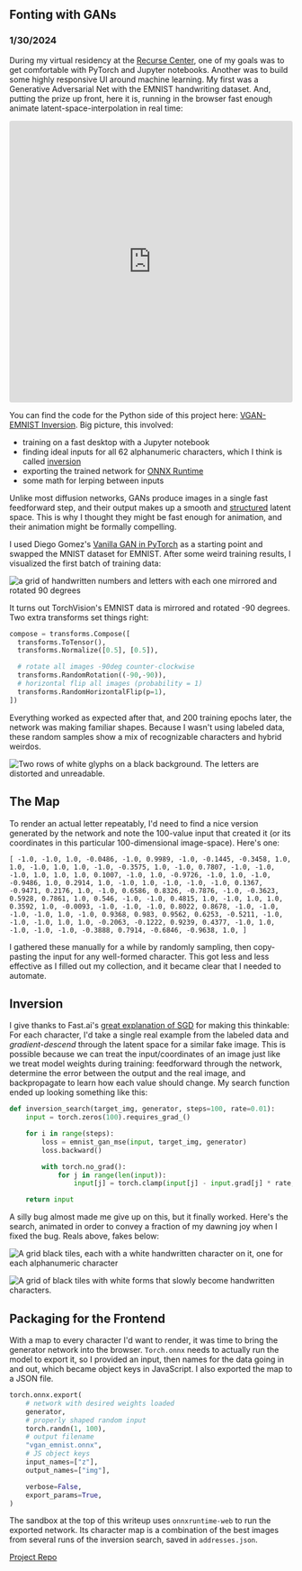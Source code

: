 ## Fonting with GANs

### 1/30/2024

During my virtual residency at the [Recurse Center](https://www.recurse.com/), one of my goals was to get comfortable with PyTorch and Jupyter notebooks. Another was to build some highly responsive UI around machine learning. My first was a Generative Adversarial Net with the EMNIST handwriting dataset. And, putting the prize up front, here it is, running in the browser fast enough animate latent-space-interpolation in real time:

<iframe src="https://codesandbox.io/embed/7rd69j?view=Editor+%2B+Preview&module=%2Fsrc%2Findex.js&hidenavigation=1"
     style="width:100%; height: 500px; border:0; border-radius: 4px; overflow:hidden;"
     title="EMNIST ONNX demo"
     allow="accelerometer; ambient-light-sensor; camera; encrypted-media; geolocation; gyroscope; hid; microphone; midi; payment; usb; vr; xr-spatial-tracking"
     sandbox="allow-forms allow-modals allow-popups allow-presentation allow-same-origin allow-scripts"
   ></iframe>

You can find the code for the Python side of this project here: [VGAN-EMNIST Inversion](https://github.com/zackrdavis/VGAN-EMNIST-Inversion). Big picture, this involved:

- training on a fast desktop with a Jupyter notebook
- finding ideal inputs for all 62 alphanumeric characters, which I think is called [inversion](https://arxiv.org/pdf/2101.05278.pdf)
- exporting the trained network for [ONNX Runtime](https://onnxruntime.ai/docs/get-started/with-javascript.html)
- some math for lerping between inputs

Unlike most diffusion networks, GANs produce images in a single fast feedforward step, and their output makes up a smooth and [structured](https://machinelearningmastery.com/how-to-interpolate-and-perform-vector-arithmetic-with-faces-using-a-generative-adversarial-network/) latent space. This is why I thought they might be fast enough for animation, and their animation might be formally compelling.

I used Diego Gomez's [Vanilla GAN in PyTorch](https://github.com/diegoalejogm/gans) as a starting point and swapped the MNIST dataset for EMNIST. After some weird training results, I visualized the first batch of training data:

![a grid of handwritten numbers and letters with each one mirrored and rotated 90 degrees](twisted_samples.png "twisted")

It turns out TorchVision's EMNIST data is mirrored and rotated -90 degrees. Two extra transforms set things right:

```python
compose = transforms.Compose([
  transforms.ToTensor(),
  transforms.Normalize([0.5], [0.5]),

  # rotate all images -90deg counter-clockwise
  transforms.RandomRotation((-90,-90)),
  # horizontal flip all images (probability = 1)
  transforms.RandomHorizontalFlip(p=1),
])
```

Everything worked as expected after that, and 200 training epochs later, the network was making familiar shapes. Because I wasn't using labeled data, these random samples show a mix of recognizable characters and hybrid weirdos.

![Two rows of white glyphs on a black background. The letters are distorted and unreadable.](weirdos.png "Obageyix loernags!")

## The Map

To render an actual letter repeatably, I'd need to find a nice version generated by the network and note the 100-value input that created it (or its coordinates in this particular 100-dimensional image-space). Here's one:

`[
    -1.0, -1.0, 1.0, -0.0486, -1.0, 0.9989, -1.0, -0.1445, -0.3458, 1.0, 1.0,
    -1.0, 1.0, 1.0, -1.0, -0.3575, 1.0, -1.0, 0.7807, -1.0, -1.0, -1.0, 1.0,
    1.0, 1.0, 0.1007, -1.0, 1.0, -0.9726, -1.0, 1.0, -1.0, -0.9486, 1.0, 0.2914,
    1.0, -1.0, 1.0, -1.0, -1.0, -1.0, 0.1367, -0.9471, 0.2176, 1.0, -1.0,
    0.6586, 0.8326, -0.7876, -1.0, -0.3623, 0.5928, 0.7861, 1.0, 0.546, -1.0,
    -1.0, 0.4815, 1.0, -1.0, 1.0, 1.0, 0.3592, 1.0, -0.0093, -1.0, -1.0, -1.0,
    0.8022, 0.8678, -1.0, -1.0, -1.0, -1.0, 1.0, -1.0, 0.9368, 0.983, 0.9562,
    0.6253, -0.5211, -1.0, -1.0, -1.0, 1.0, 1.0, -0.2063, -0.1222, 0.9239,
    0.4377, -1.0, 1.0, -1.0, -1.0, -1.0, -0.3888, 0.7914, -0.6846, -0.9638, 1.0,
  ]`

I gathered these manually for a while by randomly sampling, then copy-pasting the input for any well-formed character. This got less and less effective as I filled out my collection, and it became clear that I needed to automate.

## Inversion

I give thanks to Fast.ai's [great explanation of SGD](https://github.com/fastai/fastbook/blob/master/04_mnist_basics.ipynb) for making this thinkable: For each character, I'd take a single real example from the labeled data and _gradient-descend_ through the latent space for a similar fake image. This is possible because we can treat the input/coordinates of an image just like we treat model weights during training: feedforward through the network, determine the error between the output and the real image, and backpropagate to learn how each value should change. My search function ended up looking something like this:

```python
def inversion_search(target_img, generator, steps=100, rate=0.01):
	input = torch.zeros(100).requires_grad_()

    for i in range(steps):
        loss = emnist_gan_mse(input, target_img, generator)
        loss.backward()

        with torch.no_grad():
            for j in range(len(input)):
                input[j] = torch.clamp(input[j] - input.grad[j] * rate, -1, 1)

    return input
```

A silly bug almost made me give up on this, but it finally worked. Here's the search, animated in order to convey a fraction of my dawning joy when I fixed the bug. Reals above, fakes below:

![A grid black tiles, each with a white handwritten character on it, one for each alphanumeric character](reals.png "interesting 'm'")

![A grid of black tiles with white forms that slowly become handwritten characters.](search.gif "satisfaction")

## Packaging for the Frontend

With a map to every character I'd want to render, it was time to bring the generator network into the browser. `Torch.onnx` needs to actually run the model to export it, so I provided an input, then names for the data going in and out, which became object keys in JavaScript. I also exported the map to a JSON file.

```python
torch.onnx.export(
	# network with desired weights loaded
	generator,
	# properly shaped random input
	torch.randn(1, 100),
	# output filename
	"vgan_emnist.onnx",
	# JS object keys
    input_names=["z"],
    output_names=["img"],

    verbose=False,
    export_params=True,
)
```

The sandbox at the top of this writeup uses `onnxruntime-web` to run the exported network. Its character map is a combination of the best images from several runs of the inversion search, saved in `addresses.json`.

[Project Repo](https://github.com/zackrdavis/VGAN-EMNIST-Inversion)
